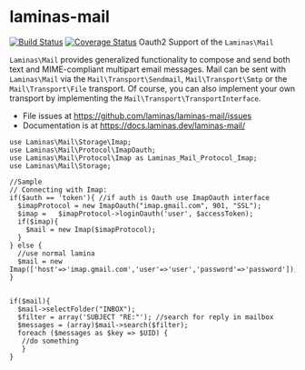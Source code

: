 # laminas-mail

[![Build Status](https://travis-ci.com/laminas/laminas-mail.svg?branch=master)](https://travis-ci.com/laminas/laminas-mail)
[![Coverage Status](https://coveralls.io/repos/github/laminas/laminas-mail/badge.svg?branch=master)](https://coveralls.io/github/laminas/laminas-mail?branch=master)
Oauth2 Support of the `Laminas\Mail`

`Laminas\Mail` provides generalized functionality to compose and send both text and
MIME-compliant multipart email messages. Mail can be sent with `Laminas\Mail` via
the `Mail\Transport\Sendmail`, `Mail\Transport\Smtp` or the `Mail\Transport\File`
transport. Of course, you can also implement your own transport by implementing
the `Mail\Transport\TransportInterface`.

- File issues at https://github.com/laminas/laminas-mail/issues
- Documentation is at https://docs.laminas.dev/laminas-mail/

```
use Laminas\Mail\Storage\Imap;
use Laminas\Mail\Protocol\ImapOauth;
use Laminas\Mail\Protocol\Imap as Laminas_Mail_Protocol_Imap;
use Laminas\Mail\Storage;

//Sample
// Connecting with Imap:
if($auth == 'token'){ //if auth is Oauth use ImapOauth interface
  $imapProtocol = new ImapOauth("imap.gmail.com", 901, "SSL");  
  $imap =   $imapProtocol->loginOauth('user', $accessToken);
  if($imap){
    $mail = new Imap($imapProtocol);
  }
} else {
  //use normal lamina 
  $mail = new Imap(['host'=>'imap.gmail.com','user'=>'user','password'=>'password']);
}


if($mail){
  $mail->selectFolder("INBOX");
  $filter = array('SUBJECT "RE:"'); //search for reply in mailbox
  $messages = (array)$mail->search($filter); 
  foreach ($messages as $key => $UID) {
   //do something 
   }
}
```

